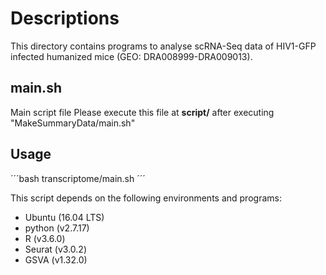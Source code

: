 # Descriptions

This directory contains programs to analyse scRNA-Seq data of HIV1-GFP infected humanized mice (GEO: DRA008999-DRA009013).

## main.sh
Main script file
Please execute this file at **script/** after executing "MakeSummaryData/main.sh"

## Usage
´´´bash transcriptome/main.sh
´´´

This script depends on the following environments and programs:
* Ubuntu (16.04 LTS)
* python (v2.7.17)
* R (v3.6.0)
* Seurat (v3.0.2)
* GSVA (v1.32.0)


